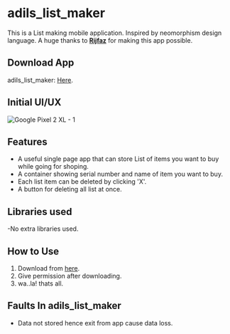 # adils_list_maker
This is a List making mobile application. Inspired by neomorphism design language. A huge thanks to **[Rijfaz]("https://github.com/rijfas")** for making this app possible.

## Download App
adils_list_maker: [Here](https://adilayyoob.github.io/Azan_Time/index.html).

## Initial UI/UX
![Google Pixel 2 XL - 1](https://user-images.githubusercontent.com/67414716/134766521-3dae3a36-1301-4ced-a0cf-e5d312fcb01d.png)

## Features
- A useful single page app that can store List of items you want to buy while going for shoping.
- A container showing serial number and name of item you want to buy.
- Each list item can be deleted by clicking 'X'.
- A button for deleting all list at once.

## Libraries used
-No extra libraries used.

## How to Use
1. Download from [here](README.md#view-page).
2. Give permission after downloading.
3. wa..la! thats all.

## Faults In adils_list_maker
- Data not stored hence exit from app cause data loss.

